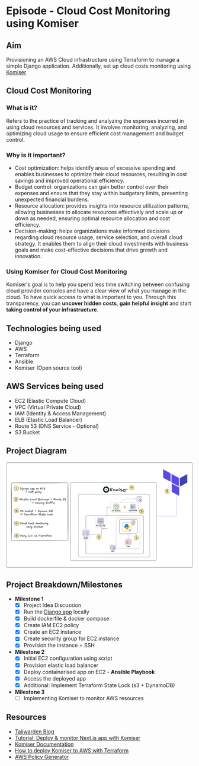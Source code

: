 # Episode - Cloud Cost Monitoring using Komiser

## Aim
Provisioning an AWS Cloud infrastructure using Terraform to manage a simple Django application. Additionally, set up cloud costs monitoring using [Komiser](https://docs.komiser.io/)

## Cloud Cost Monitoring
### What is it?
Refers to the practice of tracking and analyzing the expenses incurred in using cloud resources and services. It involves monitoring, analyzing, and optimizing cloud usage to ensure efficient cost management and budget control.

### Why is it important?
- Cost optimization: helps identify areas of excessive spending and enables businesses to optimize their cloud resources, resulting in cost savings and improved operational efficiency.
- Budget control: organizations can gain better control over their expenses and ensure that they stay within budgetary limits, preventing unexpected financial burdens.
- Resource allocation: provides insights into resource utilization patterns, allowing businesses to allocate resources effectively and scale up or down as needed, ensuring optimal resource allocation and cost efficiency.
- Decision-making: helps organizations make informed decisions regarding cloud resource usage, service selection, and overall cloud strategy. It enables them to align their cloud investments with business goals and make cost-effective decisions that drive growth and innovation.

### Using Komiser for Cloud Cost Monitoring
Komiser's goal is to help you spend less time switching between confusing cloud provider consoles and have a clear view of what you manage in the cloud. To have quick access to what is important to you. Through this transparency, you can **uncover hidden costs**, **gain helpful insight** and start **taking control of your infrastructure**.

## Technologies being used
- Django
- AWS
- Terraform
- Ansible
- Komiser (Open source tool)

## AWS Services being used
- EC2 (Elastic Compute Cloud)
- VPC (Virtual Private Cloud)
- IAM (Identity & Access Management)
- ELB (Elastic Load Balancer)
- Route 53 (DNS Service - Optional)
- S3 Bucket

## Project Diagram

![](../../static/projects/cloud-cost-monitor-komiser.png)

## Project Breakdown/Milestones

- **Milestone 1**
    - [X] Project Idea Discussion
    - [X] Run the [Django app](https://github.com/shreys7/django-todo) locally
    - [X] Build dockerfile & docker compose
    - [X] Create IAM EC2 policy
    - [X] Create an EC2 instance
    - [X] Create security group for EC2 instance
    - [X] Provision the instance + SSH
- **Milestone 2**
    - [X] Initial EC2 configuration using script
    - [X] Provision elastic load balancer
    - [X] Deploy containerised app on EC2 - **Ansible Playbook**
    - [X] Access the deployed app
    - [X] Additional: Implement Terraform State Lock (s3 + DynamoDB)
- **Milestone 3**
    - [ ] Implementing Komiser to monitor AWS resources
## Resources

- [Tailwarden Blog](https://www.tailwarden.com/blog/monitoring-cloud-costs-and-usage-of-a-next-js-application-with-komiser)
- [Tutorial: Deploy & monitor Next.js app with Komiser](https://www.youtube.com/watch?v=q7m_-iEjc6U)
- [Komiser Documentation](https://docs.komiser.io/docs/intro)
- [How to deploy Komiser to AWS with Terraform](https://www.youtube.com/watch?v=Hmerp_HMEf8)
- [AWS Policy Generator](https://awspolicygen.s3.amazonaws.com/policygen.html)

